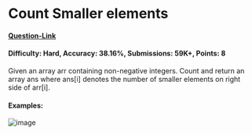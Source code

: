 # Count Smaller elements
#### [Question-Link](https://www.geeksforgeeks.org/problems/count-smaller-elements2214/1)
#### Difficulty: Hard, Accuracy: 38.16%, Submissions: 59K+, Points: 8
Given an array arr containing non-negative integers. Count and return an array ans where ans[i] denotes the number of smaller elements on right side of arr[i].

#### Examples:
![image](https://github.com/user-attachments/assets/bf47e8bc-b8c6-4c4a-afed-3928d099b2c8)
